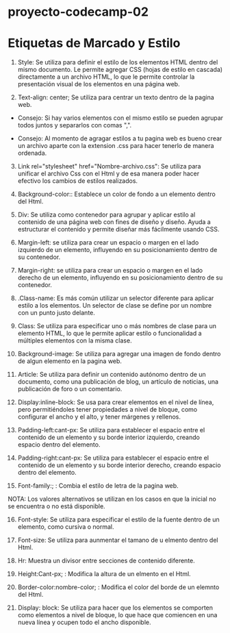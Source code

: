 # proyecto-codecamp-02

# Etiquetas de Marcado y Estilo

1) Style: Se utiliza para definir el estilo de los elementos HTML dentro del mismo documento. Le permite agregar CSS (hojas de estilo en cascada) directamente a un archivo HTML, lo que le permite controlar la presentación visual de los elementos en una página web.

2) Text-align: center; Se utiliza para centrar un texto dentro de la pagina web.

* Consejo: Si hay varios elementos con el mismo estilo se pueden agrupar todos juntos y separarlos con comas ",".

* Consejo: Al momento de agragar estilos a tu pagina web es bueno crear un archivo aparte con la extension .css para hacer tenerlo de manera ordenada.

3) Link rel="stylesheet" href="Nombre-archivo.css": Se utiliza para unificar el archivo Css con el Html y de esa manera poder hacer efectivo los cambios de estilos realizados.

4) Background-color:<Nombre del color>: Establece un color de fondo a un elemento dentro del Html.

5) Div: Se utiliza como contenedor para agrupar y aplicar estilo al contenido de una página web con fines de diseño y diseño. Ayuda a estructurar el contenido y permite diseñar más fácilmente usando CSS.

6) Margin-left: se utiliza para crear un espacio o margen en el lado izquierdo de un elemento, influyendo en su posicionamiento dentro de su contenedor.

7) Margin-right: se utiliza para crear un espacio o margen en el lado derecho de un elemento, influyendo en su posicionamiento dentro de su contenedor.

8) .Class-name: Es más común utilizar un selector diferente para aplicar estilo a los elementos. Un selector de clase se define por un nombre con un punto justo delante.

9) Class: Se utiliza para especificar uno o más nombres de clase para un elemento HTML, lo que le permite aplicar estilo o funcionalidad a múltiples elementos con la misma clase.

10) Background-image: Se utiliza para agregar una imagen de fondo dentro de algun elemento en la pagina web.

11) Article: Se utiliza para definir un contenido autónomo dentro de un documento, como una publicación de blog, un artículo de noticias, una publicación de foro o un comentario.

12) Display:inline-block: Se usa para crear elementos en el nivel de línea, pero permitiéndoles tener propiedades a nivel de bloque, como configurar el ancho y el alto, y tener márgenes y rellenos.

13) Padding-left:cant-px: Se utiliza para establecer el espacio entre el contenido de un elemento y su borde interior izquierdo, creando espacio dentro del elemento.

14) Padding-right:cant-px: Se utiliza para establecer el espacio entre el contenido de un elemento y su borde interior derecho, creando espacio dentro del elemento.

15) Font-family:<nombre>; : Combia el estilo de letra de la pagina web. 

NOTA: Los valores alternativos se utilizan en los casos en que la inicial no se encuentra o no está disponible.

16) Font-style: Se utiliza para especificar el estilo de la fuente dentro de un elemento, como cursiva o normal.

17) Font-size: Se utiliza para aunmentar el tamano de u elmento dentro del Html.

18) Hr: Muestra un divisor entre secciones de contenido diferente.

19) Height:Cant-px; : Modifica la altura de un elmento en el Html.

20) Border-color:nombre-color; : Modifica el color del borde de un elemnto del Html. 

21) Display: block: Se utiliza para hacer que los elementos se comporten como elementos a nivel de bloque, lo que hace que comiencen en una nueva línea y ocupen todo el ancho disponible.